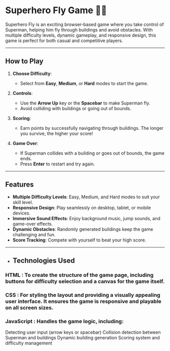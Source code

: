# Superhero Fly Game 🦸‍♂

Superhero Fly is an exciting browser-based game where you take control of Superman, helping him fly through buildings and avoid obstacles. With multiple difficulty levels, dynamic gameplay, and responsive design, this game is perfect for both casual and competitive players.

---

##  How to Play

1. **Choose Difficulty**:
   - Select from **Easy**, **Medium**, or **Hard** modes to start the game.

2. **Controls**:
   - Use the **Arrow Up** key or the **Spacebar** to make Superman fly.
   - Avoid colliding with buildings or going out of bounds.

3. **Scoring**:
   - Earn points by successfully navigating through buildings. The longer you survive, the higher your score!

4. **Game Over**:
   - If Superman collides with a building or goes out of bounds, the game ends.
   - Press **Enter** to restart and try again.

---

##  Features

- **Multiple Difficulty Levels**: Easy, Medium, and Hard modes to suit your skill level.
- **Responsive Design**: Play seamlessly on desktop, tablet, or mobile devices.
- **Immersive Sound Effects**: Enjoy background music, jump sounds, and game-over effects.
- **Dynamic Obstacles**: Randomly generated buildings keep the game challenging and fun.
- **Score Tracking**: Compete with yourself to beat your high score.

---

- ## Technologies Used

### HTML :  To create the structure of the game page, including buttons for difficulty selection and a canvas for the game itself.
### CSS :  For styling the layout and providing a visually appealing user interface. It ensures the game is responsive and playable on all screen sizes.
### JavaScript : Handles the game logic, including:
   Detecting user input (arrow keys or spacebar)
   Collision detection between Superman and buildings
  Dynamic building generation
  Scoring system and difficulty management
